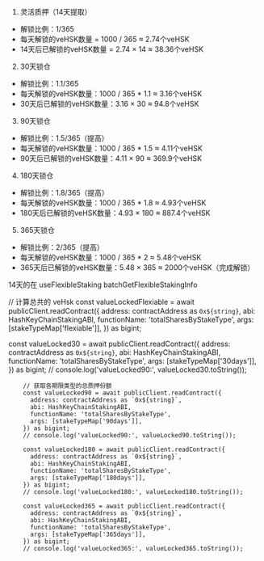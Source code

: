 1. 灵活质押（14天提取）
- 解锁比例：1/365
- 每天解锁的veHSK数量 = 1000 / 365 ≈ 2.74个veHSK
- 14天后已解锁的veHSK数量 = 2.74 × 14 ≈ 38.36个veHSK
2. 30天锁仓
- 解锁比例：1.1/365
- 每天解锁的veHSK数量：1000 / 365 * 1.1 ≈ 3.16个veHSK
- 30天后已解锁的veHSK数量：3.16 × 30 ≈ 94.8个veHSK
3. 90天锁仓
- 解锁比例：1.5/365（提高）
- 每天解锁的veHSK数量：1000 / 365 * 1.5 ≈ 4.11个veHSK
- 90天后已解锁的veHSK数量：4.11 × 90 ≈ 369.9个veHSK
4. 180天锁仓
- 解锁比例：1.8/365（提高）
- 每天解锁的veHSK数量：1000 / 365 * 1.8 ≈ 4.93个veHSK
- 180天后已解锁的veHSK数量：4.93 × 180 ≈ 887.4个veHSK
5. 365天锁仓
- 解锁比例：2/365（提高）
- 每天解锁的veHSK数量：1000 / 365 * 2 ≈ 5.48个veHSK
- 365天后已解锁的veHSK数量：5.48 × 365 ≈ 2000个veHSK（完成解锁）


14天的在 useFlexibleStaking  batchGetFlexibleStakingInfo


// 计算总共的 veHsk
const valueLockedFlexiable = await publicClient.readContract({
          address: contractAddress as `0x${string}`,
          abi: HashKeyChainStakingABI,
          functionName: 'totalSharesByStakeType',
          args: [stakeTypeMap['flexiable']],
        }) as bigint;


const valueLocked30 = await publicClient.readContract({
            address: contractAddress as `0x${string}`,
            abi: HashKeyChainStakingABI,
            functionName: 'totalSharesByStakeType',
            args: [stakeTypeMap['30days']],
          }) as bigint;
          // console.log('valueLocked90:', valueLocked30.toString());

        // 获取各期限类型的总质押份额
        const valueLocked90 = await publicClient.readContract({
          address: contractAddress as `0x${string}`,
          abi: HashKeyChainStakingABI,
          functionName: 'totalSharesByStakeType',
          args: [stakeTypeMap['90days']],
        }) as bigint;
        // console.log('valueLocked90:', valueLocked90.toString());

        const valueLocked180 = await publicClient.readContract({
          address: contractAddress as `0x${string}`,
          abi: HashKeyChainStakingABI,
          functionName: 'totalSharesByStakeType',
          args: [stakeTypeMap['180days']],
        }) as bigint;
        // console.log('valueLocked180:', valueLocked180.toString());

        const valueLocked365 = await publicClient.readContract({
          address: contractAddress as `0x${string}`,
          abi: HashKeyChainStakingABI,
          functionName: 'totalSharesByStakeType',
          args: [stakeTypeMap['365days']],
        }) as bigint;
        // console.log('valueLocked365:', valueLocked365.toString());
        
        